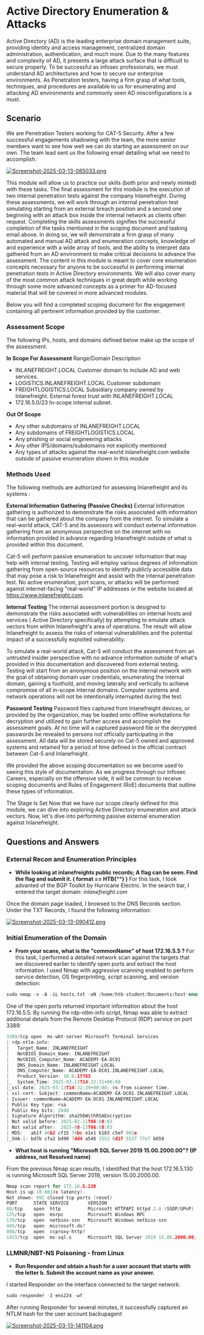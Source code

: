 # Active Directory Enumeration & Attacks
Active Directory (AD) is the leading enterprise domain management suite, providing identity and access management, centralized domain administration, authentication, and much more. Due to the many features and complexity of AD, it presents a large attack surface that is difficult to secure properly. To be successful as infosec professionals, we must understand AD architectures and how to secure our enterprise environments. As Penetration testers, having a firm grasp of what tools, techniques, and procedures are available to us for enumerating and attacking AD environments and commonly seen AD misconfigurations is a must.

## Scenario


We are Penetration Testers working for CAT-5 Security. After a few successful engagements shadowing with the team, the more senior members want to see how well we can do starting an assessment on our own. The team lead sent us the following email detailing what we need to accomplish.

[![Screenshot-2025-03-13-085033.png](https://i.postimg.cc/QCyFjLYL/Screenshot-2025-03-13-085033.png)](https://postimg.cc/BP2SCzGN)

This module will allow us to practice our skills (both prior and newly minted) with these tasks. The final assessment for this module is the execution of two internal penetration tests against the company Inlanefreight. During these assessments, we will work through an internal penetration test simulating starting from an external breach position and a second one beginning with an attack box inside the internal network as clients often request. Completing the skills assessments signifies the successful completion of the tasks mentioned in the scoping document and tasking email above. In doing so, we will demonstrate a firm grasp of many automated and manual AD attack and enumeration concepts, knowledge of and experience with a wide array of tools, and the ability to interpret data gathered from an AD environment to make critical decisions to advance the assessment. The content in this module is meant to cover core enumeration concepts necessary for anyone to be successful in performing internal penetration tests in Active Directory environments. We will also cover many of the most common attack techniques in great depth while working through some more advanced concepts as a primer for AD-focused material that will be covered in more advanced modules.

Below you will find a completed scoping document for the engagement containing all pertinent information provided by the customer.

### Assessment Scope
The following IPs, hosts, and domains defined below make up the scope of the assessment.

**In Scope For Assessment**
Range/Domain	Description
- INLANEFREIGHT.LOCAL	Customer domain to include AD and web services.
- LOGISTICS.INLANEFREIGHT.LOCAL	Customer subdomain
- FREIGHTLOGISTICS.LOCAL	Subsidiary company owned by Inlanefreight. External forest trust with INLANEFREIGHT.LOCAL
- 172.16.5.0/23	In-scope internal subnet.


**Out Of Scope**
- Any other subdomains of INLANEFREIGHT.LOCAL
- Any subdomains of FREIGHTLOGISTICS.LOCAL
- Any phishing or social engineering attacks
- Any other IPS/domains/subdomains not explicitly mentioned
- Any types of attacks against the real-world inlanefreight.com website outside of passive enumeration shown in this module

### Methods Used
The following methods are authorized for assessing Inlanefreight and its systems :

**External Information Gathering (Passive Checks)**
External information gathering is authorized to demonstrate the risks associated with information that can be gathered about the company from the internet. To simulate a real-world attack, CAT-5 and its assessors will conduct external information gathering from an anonymous perspective on the internet with no information provided in advance regarding Inlanefreight outside of what is provided within this document.

Cat-5 will perform passive enumeration to uncover information that may help with internal testing. Testing will employ various degrees of information gathering from open-source resources to identify publicly accessible data that may pose a risk to Inlanefreight and assist with the internal penetration test. No active enumeration, port scans, or attacks will be performed against internet-facing "real-world" IP addresses or the website located at https://www.inlanefreight.com.

**Internal Testing**
The internal assessment portion is designed to demonstrate the risks associated with vulnerabilities on internal hosts and services ( Active Directory specifically) by attempting to emulate attack vectors from within Inlanefreight's area of operations. The result will allow Inlanefreight to assess the risks of internal vulnerabilities and the potential impact of a successfully exploited vulnerability.

To simulate a real-world attack, Cat-5 will conduct the assessment from an untrusted insider perspective with no advance information outside of what's provided in this documentation and discovered from external testing. Testing will start from an anonymous position on the internal network with the goal of obtaining domain user credentials, enumerating the internal domain, gaining a foothold, and moving laterally and vertically to achieve compromise of all in-scope internal domains. Computer systems and network operations will not be intentionally interrupted during the test.

**Password Testing**
Password files captured from Inlanefreight devices, or provided by the organization, may be loaded onto offline workstations for decryption and utilized to gain further access and accomplish the assessment goals. At no time will a captured password file or the decrypted passwords be revealed to persons not officially participating in the assessment. All data will be stored securely on Cat-5 owned and approved systems and retained for a period of time defined in the official contract between Cat-5 and Inlanefreight.

We provided the above scoping documentation so we become used to seeing this style of documentation. As we progress through our Infosec Careers, especially on the offensive side, it will be common to receive scoping documents and Rules of Engagement (RoE) documents that outline these types of information.

The Stage Is Set
Now that we have our scope clearly defined for this module, we can dive into exploring Active Directory enumeration and attack vectors. Now, let's dive into performing passive external enumeration against Inlanefreight.

## Questions and Answers

### External Recon and Enumeration Principles

* **While looking at inlanefreights public records; A flag can be seen. Find the flag and submit it. ( format == HTB{******} )**
For this task, I took advanted of the BGP Toolkit by Hurricane Electric. In the search bar, I entered the target domain: *inlanefreight.com*

Once the domain page loaded, I browsed to the DNS Records section. Under the TXT Records, I found the following information:

[![Screenshot-2025-03-13-090412.png](https://i.postimg.cc/X71P62Vw/Screenshot-2025-03-13-090412.png)](https://postimg.cc/LnfDz3gX)

### Initial Enumeration of the Domain

* **From your scans, what is the "commonName" of host 172.16.5.5 ?**
For this task, I performed a detailed network scan against the targets that we discovered earlier to identify open ports and extract the host information. I used Nmap with aggressive scanning enabled to perform service detection, OS fingerprinting, script scanning, and version detection:

```c
sudo nmap -v -A -iL hosts.txt -oN /home/htb-student/Documents/host-enum
```

One of the open ports returned important information about the host 172.16.5.5. By running the rdp-ntlm-info script, Nmap was able to extract additional details from the Remote Desktop Protocol (RDP) service on port 3389:

```c
3389/tcp open  ms-wbt-server Microsoft Terminal Services
| rdp-ntlm-info: 
|   Target_Name: INLANEFREIGHT
|   NetBIOS_Domain_Name: INLANEFREIGHT
|   NetBIOS_Computer_Name: ACADEMY-EA-DC01
|   DNS_Domain_Name: INLANEFREIGHT.LOCAL
|   DNS_Computer_Name: ACADEMY-EA-DC01.INLANEFREIGHT.LOCAL
|   Product_Version: 10.0.17763
|_  System_Time: 2025-03-13T14:32:31+00:00
|_ssl-date: 2025-03-13T14:32:39+00:00; 0s from scanner time.
| ssl-cert: Subject: commonName=ACADEMY-EA-DC01.INLANEFREIGHT.LOCAL
| Issuer: commonName=ACADEMY-EA-DC01.INLANEFREIGHT.LOCAL
| Public Key type: rsa
| Public Key bits: 2048
| Signature Algorithm: sha256WithRSAEncryption
| Not valid before: 2025-02-11T06:08:03
| Not valid after:  2025-08-13T06:08:03
| MD5:   ab1f 46b2 cf15 74bc e1e1 b183 c5ef 902e
|_SHA-1: bd7b cfa2 bd90 7dd4 a546 2552 6d1f 5537 77e7 b659
```


* **What host is running "Microsoft SQL Server 2019 15.00.2000.00"? (IP address, not Resolved name)**

From the previous Nmap scan results, I identified that the host 172.16.5.130 is running Microsoft SQL Server 2019, version 15.00.2000.00.

```c
Nmap scan report for 172.16.5.130
Host is up (0.0014s latency).
Not shown: 992 closed tcp ports (reset)
PORT      STATE SERVICE       VERSION
80/tcp    open  http          Microsoft HTTPAPI httpd 2.0 (SSDP/UPnP)
135/tcp   open  msrpc         Microsoft Windows RPC
139/tcp   open  netbios-ssn   Microsoft Windows netbios-ssn
445/tcp   open  microsoft-ds?
808/tcp   open  ccproxy-http?
1433/tcp  open  ms-sql-s      Microsoft SQL Server 2019 15.00.2000.00; RTM
```


### LLMNR/NBT-NS Poisoning - from Linux

* **Run Responder and obtain a hash for a user account that starts with the letter b. Submit the account name as your answer.**

I started Responder on the interface connected to the target network.
```c
sudo responder -I ens224 -wf
```
After running Responder for several minutes, it successfully captured an NTLM hash for the user account backupagent

[![Screenshot-2025-03-13-141104.png](https://i.postimg.cc/Vkh6N70q/Screenshot-2025-03-13-141104.png)](https://postimg.cc/PCmh3Q4J)
